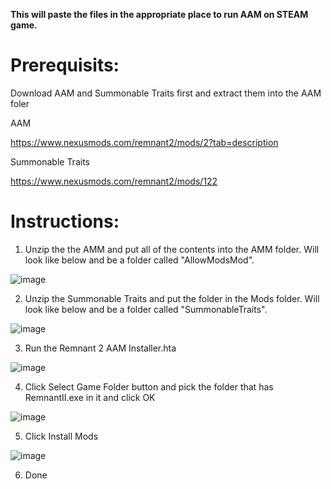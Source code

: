 **This will paste the files in the appropriate place to run AAM on STEAM game.**

# Prerequisits:

Download AAM and Summonable Traits first and extract them into the AAM foler

AAM

https://www.nexusmods.com/remnant2/mods/2?tab=description

Summonable Traits

https://www.nexusmods.com/remnant2/mods/122


# Instructions:

1. Unzip the the AMM and put all of the contents into the AMM folder. Will look like below and be a folder called "AllowModsMod".

![image](https://github.com/user-attachments/assets/f2a19a16-6ce8-4965-8eff-2511668966f0)


2. Unzip the Summonable Traits and put the folder in the Mods folder. Will look like below and be a folder called "SummonableTraits".

![image](https://github.com/user-attachments/assets/627c7389-92ea-45d7-a5ef-e3768f5a59bf)


3. Run the Remnant 2 AAM Installer.hta

![image](https://github.com/user-attachments/assets/1c37b6d8-cf76-4399-97f3-56076eec53cd)

4. Click Select Game Folder button and pick the folder that has RemnantII.exe in it and click OK

![image](https://github.com/user-attachments/assets/35829143-4af6-4cb7-be56-5b777098bf1d)

5. Click Install Mods

![image](https://github.com/user-attachments/assets/65cd817e-6c3b-4d3c-9e08-9a8262c09444)

6. Done
